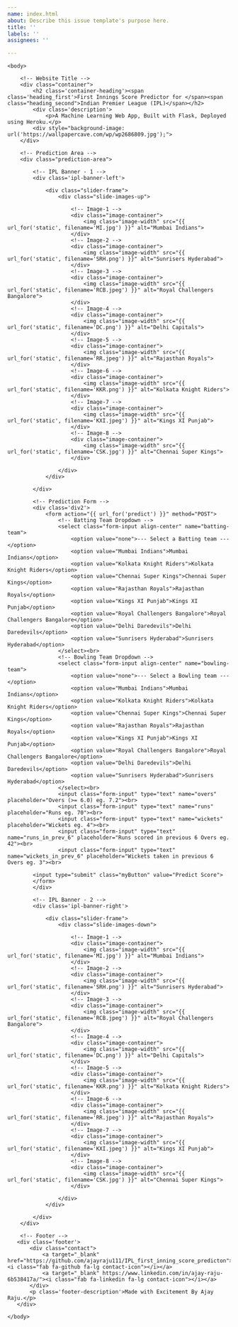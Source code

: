 ```yaml
---
name: index.html
about: Describe this issue template's purpose here.
title: ''
labels: ''
assignees: ''

---
```


<!DOCTYPE html>

<html lang="en" dir="ltr">
    <head>
        <meta charset="utf-8">
        <title>First Innings Score Predictor</title>
        <link rel="shortcut icon" href="{{ url_for('static', filename='ipl-favicon.ico') }}">
        <link rel="stylesheet" type="text/css" href="{{ url_for('static', filename='styles.css') }}">
        <script src="https://kit.fontawesome.com/5f3f547070.js" crossorigin="anonymous"></script>
        <link href="https://fonts.googleapis.com/css2?family=Open+Sans:wght@300&display=swap" rel="stylesheet">
    </head>

    <body>

        <!-- Website Title -->
    	<div class="container">
            <h2 class='container-heading'><span class='heading_first'>First Innings Score Predictor for </span><span class="heading_second">Indian Premier League (IPL)</span></h2>
            <div class='description'>
    			<p>A Machine Learning Web App, Built with Flask, Deployed using Heroku.</p>
    		<div style="background-image: url('https://wallpapercave.com/wp/wp2686809.jpg');">
    	</div>

        <!-- Prediction Area -->
        <div class="prediction-area">

            <!-- IPL Banner - 1 -->
            <div class='ipl-banner-left'>

                <div class="slider-frame">
                    <div class="slide-images-up">

                        <!-- Image-1 -->
                        <div class="image-container">
                            <img class="image-width" src="{{ url_for('static', filename='MI.jpg') }}" alt="Mumbai Indians">
                        </div>
                        <!-- Image-2 -->
                        <div class="image-container">
                            <img class="image-width" src="{{ url_for('static', filename='SRH.png') }}" alt="Sunrisers Hyderabad">
                        </div>
                        <!-- Image-3 -->
                        <div class="image-container">
                            <img class="image-width" src="{{ url_for('static', filename='RCB.jpeg') }}" alt="Royal Challengers Bangalore">
                        </div>
                        <!-- Image-4 -->
                        <div class="image-container">
                            <img class="image-width" src="{{ url_for('static', filename='DC.png') }}" alt="Delhi Capitals">
                        </div>
                        <!-- Image-5 -->
                        <div class="image-container">
                            <img class="image-width" src="{{ url_for('static', filename='RR.jpeg') }}" alt="Rajasthan Royals">
                        </div>
                        <!-- Image-6 -->
                        <div class="image-container">
                            <img class="image-width" src="{{ url_for('static', filename='KKR.png') }}" alt="Kolkata Knight Riders">
                        </div>
                        <!-- Image-7 -->
                        <div class="image-container">
                            <img class="image-width" src="{{ url_for('static', filename='KXI.jpeg') }}" alt="Kings XI Punjab">
                        </div>
                        <!-- Image-8 -->
                        <div class="image-container">
                            <img class="image-width" src="{{ url_for('static', filename='CSK.jpg') }}" alt="Chennai Super Kings">
                        </div>

                    </div>
                </div>

            </div>

            <!-- Prediction Form -->
            <div class='div2'>
                <form action="{{ url_for('predict') }}" method="POST">
                    <!-- Batting Team Dropdown -->
                    <select class="form-input align-center" name="batting-team">
                        <option value="none">--- Select a Batting team ---</option>
                        <option value="Mumbai Indians">Mumbai Indians</option>
                        <option value="Kolkata Knight Riders">Kolkata Knight Riders</option>
                        <option value="Chennai Super Kings">Chennai Super Kings</option>
                        <option value="Rajasthan Royals">Rajasthan Royals</option>
                        <option value="Kings XI Punjab">Kings XI Punjab</option>
                        <option value="Royal Challengers Bangalore">Royal Challengers Bangalore</option>
                        <option value="Delhi Daredevils">Delhi Daredevils</option>
                        <option value="Sunrisers Hyderabad">Sunrisers Hyderabad</option>
                    </select><br>
                    <!-- Bowling Team Dropdown -->
                    <select class="form-input align-center" name="bowling-team">
                        <option value="none">--- Select a Bowling team ---</option>
                        <option value="Mumbai Indians">Mumbai Indians</option>
                        <option value="Kolkata Knight Riders">Kolkata Knight Riders</option>
                        <option value="Chennai Super Kings">Chennai Super Kings</option>
                        <option value="Rajasthan Royals">Rajasthan Royals</option>
                        <option value="Kings XI Punjab">Kings XI Punjab</option>
                        <option value="Royal Challengers Bangalore">Royal Challengers Bangalore</option>
                        <option value="Delhi Daredevils">Delhi Daredevils</option>
                        <option value="Sunrisers Hyderabad">Sunrisers Hyderabad</option>
                    </select><br>
                    <input class="form-input" type="text" name="overs" placeholder="Overs (>= 6.0) eg. 7.2"><br>
                    <input class="form-input" type="text" name="runs" placeholder="Runs eg. 70"><br>
                    <input class="form-input" type="text" name="wickets" placeholder="Wickets eg. 4"><br>
                    <input class="form-input" type="text" name="runs_in_prev_6" placeholder="Runs scored in previous 6 Overs eg. 42"><br>
                    <input class="form-input" type="text" name="wickets_in_prev_6" placeholder="Wickets taken in previous 6 Overs eg. 3"><br>

			<input type="submit" class="myButton" value="Predict Score">
        	</form>
            </div>

            <!-- IPL Banner - 2 -->
            <div class='ipl-banner-right'>

                <div class="slider-frame">
                    <div class="slide-images-down">

                        <!-- Image-1 -->
                        <div class="image-container">
                            <img class="image-width" src="{{ url_for('static', filename='MI.jpg') }}" alt="Mumbai Indians">
                        </div>
                        <!-- Image-2 -->
                        <div class="image-container">
                            <img class="image-width" src="{{ url_for('static', filename='SRH.png') }}" alt="Sunrisers Hyderabad">
                        </div>
                        <!-- Image-3 -->
                        <div class="image-container">
                            <img class="image-width" src="{{ url_for('static', filename='RCB.jpeg') }}" alt="Royal Challengers Bangalore">
                        </div>
                        <!-- Image-4 -->
                        <div class="image-container">
                            <img class="image-width" src="{{ url_for('static', filename='DC.png') }}" alt="Delhi Capitals">
                        </div>
                        <!-- Image-5 -->
                        <div class="image-container">
                            <img class="image-width" src="{{ url_for('static', filename='KKR.png') }}" alt="Kolkata Knight Riders">
                        </div>
                        <!-- Image-6 -->
                        <div class="image-container">
                            <img class="image-width" src="{{ url_for('static', filename='RR.jpeg') }}" alt="Rajasthan Royals">
                        </div>
                        <!-- Image-7 -->
                        <div class="image-container">
                            <img class="image-width" src="{{ url_for('static', filename='KXI.jpeg') }}" alt="Kings XI Punjab">
                        </div>
                        <!-- Image-8 -->
                        <div class="image-container">
                            <img class="image-width" src="{{ url_for('static', filename='CSK.jpg') }}" alt="Chennai Super Kings">
                        </div>

                    </div>
                </div>

            </div>
        </div>

        <!-- Footer -->
       <div class='footer'>
           <div class="contact">
               <a target="_blank" href="https://github.com/ajayraju111/IPL_first_inning_score_predicton"><i class="fab fa-github fa-lg contact-icon"></i></a>
               <a target="_blank" https://www.linkedin.com/in/ajay-raju-6b538417a/"><i class="fab fa-linkedin fa-lg contact-icon"></i></a>
           </div>
           <p class='footer-description'>Made with Excitement By Ajay Raju.</p>
       </div>

    </body>
</html>
